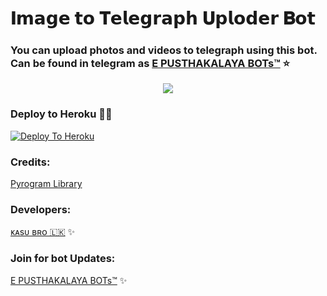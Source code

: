 # 𝐈𝗺𝗮𝗴𝗲 𝘁𝗼 𝐓𝗲𝗹𝗲𝗴𝗿𝗮𝗽𝗵 𝐔𝗽𝗹𝗼𝗱𝗲𝗿 𝐁𝗼𝘁

### You can upload photos and videos to telegraph using this bot. Can be found in telegram as [E PUSTHAKALAYA BOTs™](https://t.me/epusthakalaya_bots) ⭐️

<p align="center">
  <img src="https://telegra.ph/file/bb34e3c14d7605afba8cf.jpg">
</p>

### Deploy to Heroku 🏃‍♂

[![Deploy To Heroku](https://www.herokucdn.com/deploy/button.svg)](https://heroku.com/deploy?template=https://github.com/kasunthamadushanka/IMAGE-TO-TELEGRAPH.git)

### Credits:

[Pyrogram Library](https://github.com/pyrogram/pyrogram)


### Developers:

[ᴋᴀsᴜ ʙʀᴏ 🇱🇰](https://t.me/kasu_bro) ✨


### Join for bot Updates:

[E PUSTHAKALAYA BOTs™](https://t.me/epusthakalaya_bots) ✨
